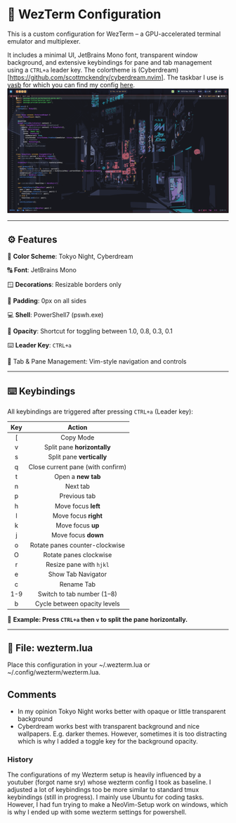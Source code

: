 # 🧙 WezTerm Configuration

This is a custom configuration for WezTerm – a GPU-accelerated terminal emulator and multiplexer.

It includes a minimal UI, JetBrains Mono font, transparent window background, and extensive keybindings for pane and tab management using a `CTRL+a` leader key. The colortheme is (Cyberdream)[https://github.com/scottmckendry/cyberdream.nvim]. The taskbar I use is [yasb](https://github.com/amnweb/yasb) for which you can find my config [here](https://github.com/Lucky-Aubrey/yasb-config).
![Wezterm with NeoVim](/images/screenshot.png)
***

## ⚙ Features

🎨 **Color Scheme**: Tokyo Night, Cyberdream

🔠 **Font**: JetBrains Mono

🪟 **Decorations**: Resizable borders only

🔳 **Padding**: 0px on all sides

💻 **Shell**: PowerShell7 (pswh.exe)

🫧 **Opacity**: Shortcut for toggling between 1.0, 0.8, 0.3, 0.1

⌨️ **Leader Key**: `CTRL+a`

🔄 Tab & Pane Management: Vim-style navigation and controls

***

## ⌨️ Keybindings

All keybindings are triggered after pressing `CTRL+a` (Leader key):

|**Key**| **Action**|
|:---:|:---:|
|[| Copy Mode|
|v| Split pane **horizontally**|
|s| Split pane **vertically**|
|q| Close current pane (with confirm)|
|t| Open a **new tab**|
|n| Next tab|
|p| Previous tab|
|h| Move focus **left**|
|l| Move focus **right**|
|k| Move focus **up**|
|j| Move focus **down**|
|o| Rotate panes counter-clockwise|
|O| Rotate panes clockwise|
|r| Resize pane with `hjkl`|
|e| Show Tab Navigator|
|c| Rename Tab|
|1-9| Switch to tab number (1–8)|
|b| Cycle between opacity levels|

📝 **Example: Press `CTRL+a` then `v` to split the pane horizontally.**

***


## 📁 File: wezterm.lua

Place this configuration in your ~/.wezterm.lua or ~/.config/wezterm/wezterm.lua.

## Comments
* In my opinion Tokyo Night works better with opaque or little transparent background
* Cyberdream works best with transparent background and nice wallpapers. E.g. darker themes. However, sometimes it is too distracting which is why I added a toggle key for the background opacity.

### History
The configurations of my Wezterm setup is heavily influenced by a youtuber (forgot name sry) whose wezterm config I took as baseline. I adjusted a lot of keybindings too be more similar to standard tmux keybindings (still in progress). I mainly use Ubuntu for coding tasks. However, I had fun trying to make a NeoVim-Setup work on windows, which is why I ended up with some wezterm settings for powershell.
